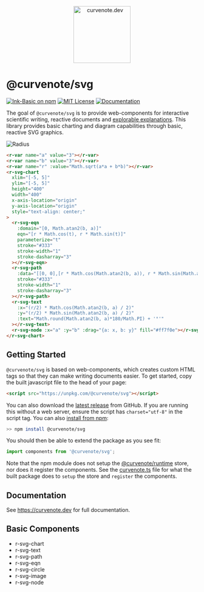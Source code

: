 <p align="center"><a href="https://curvenote.dev"><img src="https://curvenote.dev/images/logo.png" alt="curvenote.dev" width="150"></a></p>

# @curvenote/svg

[![Ink-Basic on npm](https://img.shields.io/npm/v/@curvenote/svg.svg)](https://www.npmjs.com/package/@curvenote/svg)
[![MIT License](https://img.shields.io/badge/license-MIT-blue.svg)](https://github.com/curvenote/svg/blob/master/LICENSE)
[![Documentation](https://img.shields.io/badge/curvenote.dev-Docs-green)](https://curvenote.dev)

The goal of `@curvenote/svg` is to provide web-components for interactive scientific writing, reactive documents and [explorable explanations](https://explorabl.es). This library provides basic charting and diagram capabilities through basic, reactive SVG graphics.

![Radius](images/radius.gif)

```html
<r-var name="a" value="3"></r-var>
<r-var name="b" value="3"></r-var>
<r-var name="r" :value="Math.sqrt(a*a + b*b)"></r-var>
<r-svg-chart
  xlim="[-5, 5]"
  ylim="[-5, 5]"
  height="400"
  width="400"
  x-axis-location="origin"
  y-axis-location="origin"
  style="text-align: center;"
>
  <r-svg-eqn
    :domain="[0, Math.atan2(b, a)]"
    eqn="[r * Math.cos(t), r * Math.sin(t)]"
    parameterize="t"
    stroke="#333"
    stroke-width="1"
    stroke-dasharray="3"
  ></r-svg-eqn>
  <r-svg-path
    :data="[[0, 0],[r * Math.cos(Math.atan2(b, a)), r * Math.sin(Math.atan2(b, a))]]"
    stroke="#333"
    stroke-width="1"
    stroke-dasharray="3"
  ></r-svg-path>
  <r-svg-text
    :x="(r/2) * Math.cos(Math.atan2(b, a) / 2)"
    :y="(r/2) * Math.sin(Math.atan2(b, a) / 2)"
    :text="Math.round(Math.atan2(b, a)*180/Math.PI) + '°'"
  ></r-svg-text>
  <r-svg-node :x="a" :y="b" :drag="{a: x, b: y}" fill="#ff7f0e"></r-svg-node>
</r-svg-chart>
```

## Getting Started

`@curvenote/svg` is based on web-components, which creates custom HTML tags so that they can make writing documents easier.
To get started, copy the built javascript file to the head of your page:

```html
<script src="https://unpkg.com/@curvenote/svg"></script>
```

You can also download the [latest release](https://github.com/curvenote/svg/releases) from GitHub. If you are running this without a web server, ensure the script has `charset="utf-8"` in the script tag. You can also [install from npm](https://www.npmjs.com/package/@curvenote/svg):

```bash
>> npm install @curvenote/svg
```

You should then be able to extend the package as you see fit:

```javascript
import components from '@curvenote/svg';
```

Note that the npm module does not setup the [@curvenote/runtime](https://github.com/curvenote/runtime) store, nor does it register the components. See the [curvenote.ts](/curvenote.ts) file for what the built package does to `setup` the store and `register` the components.

## Documentation

See https://curvenote.dev for full documentation.

## Basic Components

- r-svg-chart
- r-svg-text
- r-svg-path
- r-svg-eqn
- r-svg-circle
- r-svg-image
- r-svg-node
